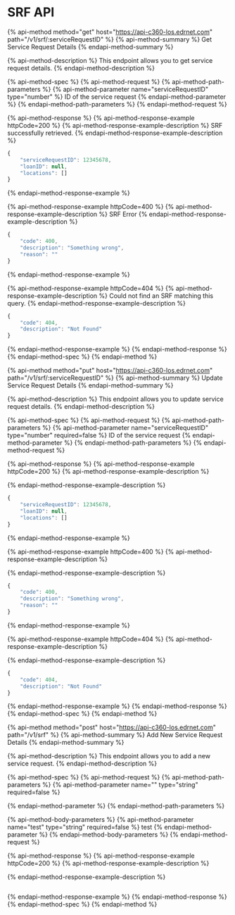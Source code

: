 # SRF API

{% api-method method="get" host="https://api-c360-los.edrnet.com" path="/v1/srf/:serviceRequestID" %}
{% api-method-summary %}
Get Service Request Details
{% endapi-method-summary %}

{% api-method-description %}
This endpoint allows you to get service request details.
{% endapi-method-description %}

{% api-method-spec %}
{% api-method-request %}
{% api-method-path-parameters %}
{% api-method-parameter name="serviceRequestID" type="number" %}
ID of the service request
{% endapi-method-parameter %}
{% endapi-method-path-parameters %}
{% endapi-method-request %}

{% api-method-response %}
{% api-method-response-example httpCode=200 %}
{% api-method-response-example-description %}
SRF successfully retrieved.
{% endapi-method-response-example-description %}

```javascript
{
    "serviceRequestID": 12345678,
    "loanID": null,
    "locations": []
}
```
{% endapi-method-response-example %}

{% api-method-response-example httpCode=400 %}
{% api-method-response-example-description %}
SRF Error
{% endapi-method-response-example-description %}

```javascript
{
    "code": 400,
    "description": "Something wrong",
    "reason": ""
}
```
{% endapi-method-response-example %}

{% api-method-response-example httpCode=404 %}
{% api-method-response-example-description %}
Could not find an SRF matching this query.
{% endapi-method-response-example-description %}

```javascript
{
    "code": 404,
    "description": "Not Found"
}
```
{% endapi-method-response-example %}
{% endapi-method-response %}
{% endapi-method-spec %}
{% endapi-method %}

{% api-method method="put" host="https://api-c360-los.edrnet.com" path="/v1/srf/:serviceRequestID" %}
{% api-method-summary %}
Update Service Request Details
{% endapi-method-summary %}

{% api-method-description %}
This endpoint allows you to update service request details.
{% endapi-method-description %}

{% api-method-spec %}
{% api-method-request %}
{% api-method-path-parameters %}
{% api-method-parameter name="serviceRequestID" type="number" required=false %}
ID of the service request
{% endapi-method-parameter %}
{% endapi-method-path-parameters %}
{% endapi-method-request %}

{% api-method-response %}
{% api-method-response-example httpCode=200 %}
{% api-method-response-example-description %}

{% endapi-method-response-example-description %}

```javascript
{
    "serviceRequestID": 12345678,
    "loanID": null,
    "locations": []
}
```
{% endapi-method-response-example %}

{% api-method-response-example httpCode=400 %}
{% api-method-response-example-description %}

{% endapi-method-response-example-description %}

```javascript
{
    "code": 400,
    "description": "Something wrong",
    "reason": ""
}
```
{% endapi-method-response-example %}

{% api-method-response-example httpCode=404 %}
{% api-method-response-example-description %}

{% endapi-method-response-example-description %}

```javascript
{
    "code": 404,
    "description": "Not Found"
}
```
{% endapi-method-response-example %}
{% endapi-method-response %}
{% endapi-method-spec %}
{% endapi-method %}

{% api-method method="post" host="https://api-c360-los.edrnet.com" path="/v1/srf" %}
{% api-method-summary %}
Add New Service Request Details
{% endapi-method-summary %}

{% api-method-description %}
This endpoint allows you to add a new service request.
{% endapi-method-description %}

{% api-method-spec %}
{% api-method-request %}
{% api-method-path-parameters %}
{% api-method-parameter name="" type="string" required=false %}

{% endapi-method-parameter %}
{% endapi-method-path-parameters %}

{% api-method-body-parameters %}
{% api-method-parameter name="test" type="string" required=false %}
test
{% endapi-method-parameter %}
{% endapi-method-body-parameters %}
{% endapi-method-request %}

{% api-method-response %}
{% api-method-response-example httpCode=200 %}
{% api-method-response-example-description %}

{% endapi-method-response-example-description %}

```

```
{% endapi-method-response-example %}
{% endapi-method-response %}
{% endapi-method-spec %}
{% endapi-method %}


